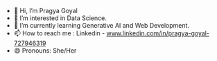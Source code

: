 - 👋 Hi, I’m Pragya Goyal
- 👀 I’m interested in Data Science.
- 🌱 I’m currently learning Generative AI and Web Development.
- 📫 How to reach me : Linkedin - www.linkedin.com/in/pragya-goyal-727946319
- 😄 Pronouns: She/Her

<!---
pragya2269/pragya2269 is a ✨ special ✨ repository because its `README.md` (this file) appears on your GitHub profile.
You can click the Preview link to take a look at your changes.
--->
